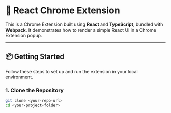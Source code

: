 # 🚀 React Chrome Extension

This is a Chrome Extension built using **React** and **TypeScript**, bundled with **Webpack**. It demonstrates how to render a simple React UI in a Chrome Extension popup.

---

## 📦 Getting Started

Follow these steps to set up and run the extension in your local environment.

### 1. Clone the Repository

```bash
git clone <your-repo-url>
cd <your-project-folder>
```

